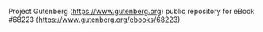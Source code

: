 Project Gutenberg (https://www.gutenberg.org) public repository for
eBook #68223 (https://www.gutenberg.org/ebooks/68223)
